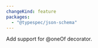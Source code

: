 ```yaml
---
changeKind: feature
packages:
  - "@typespec/json-schema"
---
```


Add support for @oneOf decorator.